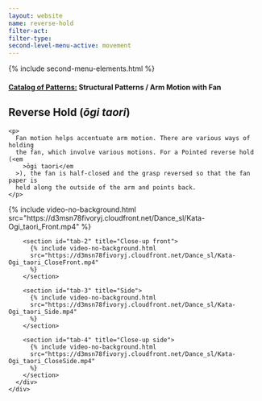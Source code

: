 ```yaml
---
layout: website
name: reverse-hold
filter-act:
filter-type:
second-level-menu-active: movement
---
```


{% include second-menu-elements.html %}

<main class="page-content">
  <div class="text-container">
    <h4>
      <a href="/movement/">Catalog of Patterns:</a> Structural Patterns / Arm
      Motion with Fan
    </h4>
    <h2>Reverse Hold (<em>ōgi taori</em>)</h2>

    <p>
      Fan motion helps accentuate arm motion. There are various ways of holding
      the fan, which involve various motions. For a Pointed reverse hold (<em
        >ōgi taori</em
      >), the fan is half-closed and the grasp reversed so that the fan paper is
      held along the outside of the arm and points back.
    </p>
  </div>

  <div class="tabs-container">
    <div class="tabs-container__links">
      <div class="wrapper">
        <div id="tabs"></div>
      </div>
    </div>
    <div class="tabs-container__content">
      <div class="wrapper">
        <section id="tab-1" title="Front">
          {% include video-no-background.html
          src="https://d3msn78fivoryj.cloudfront.net/Dance_sl/Kata-Ogi_taori_Front.mp4"
          %}
        </section>

        <section id="tab-2" title="Close-up front">
          {% include video-no-background.html
          src="https://d3msn78fivoryj.cloudfront.net/Dance_sl/Kata-Ogi_taori_CloseFront.mp4"
          %}
        </section>

        <section id="tab-3" title="Side">
          {% include video-no-background.html
          src="https://d3msn78fivoryj.cloudfront.net/Dance_sl/Kata-Ogi_taori_Side.mp4"
          %}
        </section>

        <section id="tab-4" title="Close-up side">
          {% include video-no-background.html
          src="https://d3msn78fivoryj.cloudfront.net/Dance_sl/Kata-Ogi_taori_CloseSide.mp4"
          %}
        </section>
      </div>
    </div>
  </div>
</main>
